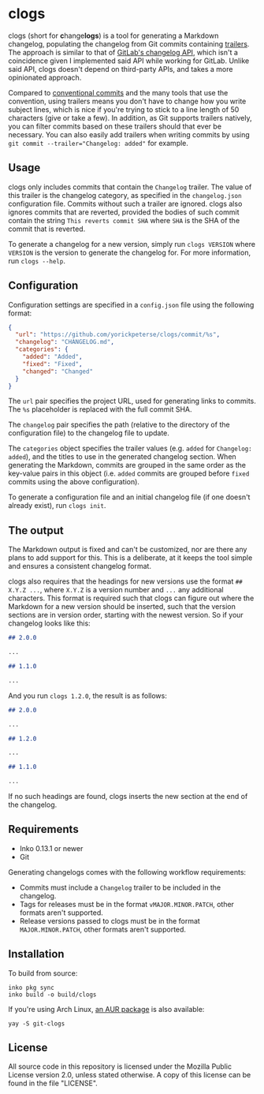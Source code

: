 # clogs

clogs (short for **c**hange**logs**) is a tool for generating a Markdown
changelog, populating the changelog from Git commits containing
[trailers](https://git-scm.com/docs/git-interpret-trailers). The approach is
similar to that of [GitLab's changelog API](https://docs.gitlab.com/ee/api/repositories.html#add-changelog-data-to-a-changelog-file),
which isn't a coincidence given I implemented said API while working for GitLab.
Unlike said API, clogs doesn't depend on third-party APIs, and takes a more
opinionated approach.

Compared to [conventional
commits](https://www.conventionalcommits.org/en/v1.0.0/) and the many tools that
use the convention, using trailers means you don't have to change how you write
subject lines, which is nice if you're trying to stick to a line length of 50
characters (give or take a few). In addition, as Git supports trailers natively,
you can filter commits based on these trailers should that ever be necessary.
You can also easily add trailers when writing commits by using `git commit
--trailer="Changelog: added"` for example.

## Usage

clogs only includes commits that contain the `Changelog` trailer. The value of
this trailer is the changelog category, as specified in the `changelog.json`
configuration file. Commits without such a trailer are ignored. clogs also
ignores commits that are reverted, provided the bodies of such commit contain
the string `This reverts commit SHA` where `SHA` is the SHA of the commit that
is reverted.

To generate a changelog for a new version, simply run `clogs VERSION` where
`VERSION` is the version to generate the changelog for. For more information,
run `clogs --help`.

## Configuration

Configuration settings are specified in a `config.json` file using the following
format:

```json
{
  "url": "https://github.com/yorickpeterse/clogs/commit/%s",
  "changelog": "CHANGELOG.md",
  "categories": {
    "added": "Added",
    "fixed": "Fixed",
    "changed": "Changed"
  }
}
```

The `url` pair specifies the project URL, used for generating links to commits.
The `%s` placeholder is replaced with the full commit SHA.

The `changelog` pair specifies the path (relative to the directory of the
configuration file) to the changelog file to update.

The `categories` object specifies the trailer values (e.g. `added` for
`Changelog: added`), and the titles to use in the generated changelog section.
When generating the Markdown, commits are grouped in the same order as the
key-value pairs in this object (i.e. `added` commits are grouped before `fixed`
commits using the above configuration).

To generate a configuration file and an initial changelog file (if one doesn't
already exist), run `clogs init`.

## The output

The Markdown output is fixed and can't be customized, nor are there any plans
to add support for this. This is a deliberate, at it keeps the tool simple and
ensures a consistent changelog format.

clogs also requires that the headings for new versions use the format
`## X.Y.Z ...`, where `X.Y.Z` is a version number and `...` any additional
characters. This format is required such that clogs can figure out where the
Markdown for a new version should be inserted, such that the version sections
are in version order, starting with the newest version. So if your changelog
looks like this:

```markdown
## 2.0.0

...

## 1.1.0

...
```

And you run `clogs 1.2.0`, the result is as follows:

```markdown
## 2.0.0

...

## 1.2.0

...

## 1.1.0

...
```

If no such headings are found, clogs inserts the new section at the end of the
changelog.

## Requirements

- Inko 0.13.1 or newer
- Git

Generating changelogs comes with the following workflow requirements:

- Commits must include a `Changelog` trailer to be included in the changelog.
- Tags for releases must be in the format `vMAJOR.MINOR.PATCH`, other formats
  aren't supported.
- Release versions passed to clogs must be in the format `MAJOR.MINOR.PATCH`,
  other formats aren't supported.

## Installation

To build from source:

```
inko pkg sync
inko build -o build/clogs
```

If you're using Arch Linux, [an AUR
package](https://aur.archlinux.org/packages/git-clogs) is also available:

```
yay -S git-clogs
```

## License

All source code in this repository is licensed under the Mozilla Public License
version 2.0, unless stated otherwise. A copy of this license can be found in the
file "LICENSE".
